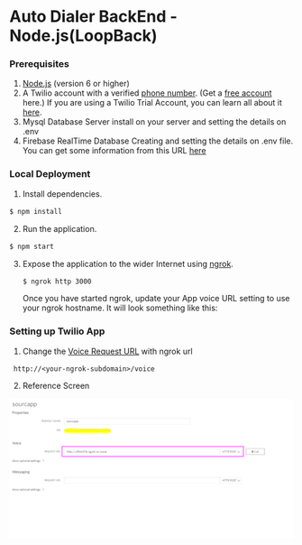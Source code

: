 
# Auto Dialer BackEnd - Node.js(LoopBack)


### Prerequisites

1. [Node.js](http://nodejs.org/) (version 6 or higher)
2. A Twilio account with a verified [phone number](https://www.twilio.com/console/phone-numbers/incoming). (Get a
   [free account](https://www.twilio.com/try-twilio?utm_campaign=tutorials&utm_medium=readme)
   here.) If you are using a Twilio Trial Account, you can learn all about it
   [here](https://www.twilio.com/help/faq/twilio-basics/how-does-twilios-free-trial-work).
3. Mysql Database Server install on your server and setting the details on .env
4. Firebase RealTime Database Creating and setting the details on .env
   file.
   You can get some information from this URL [here](https://support.google.com/firebase/answer/7015592?hl=en)

### Local Deployment


1. Install dependencies.

  ```bash
  $ npm install
  ```

2. Run the application.

  ```bash
  $ npm start
  ```

3. Expose the application to the wider Internet using [ngrok](https://ngrok.com/).

   ```bash
   $ ngrok http 3000
   ```

   Once you have started ngrok, update your App voice URL
   setting to use your ngrok hostname. It will look something like
   this:



### Setting up Twilio App


   1. Change the [Voice Request URL](https://www.twilio.com/console/voice/twiml/apps/AP5339600fa1b74418884efa14c9cb5b18) with ngrok url

   ```
    http://<your-ngrok-subdomain>/voice
   ```

   2. Reference Screen

   ![Screenshot](./screenshot.png)

